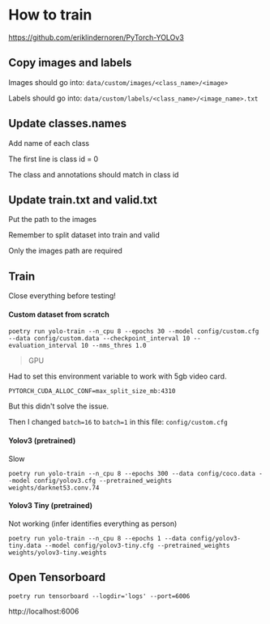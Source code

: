 # How to train

https://github.com/eriklindernoren/PyTorch-YOLOv3

## Copy images and labels

Images should go into:
`data/custom/images/<class_name>/<image>`

Labels should go into:
`data/custom/labels/<class_name>/<image_name>.txt`

## Update classes.names

Add name of each class

The first line is class id = 0

The class and annotations should match in class id

## Update train.txt and valid.txt

Put the path to the images

Remember to split dataset into train and valid

Only the images path are required

## Train

Close everything before testing!

#### Custom dataset from scratch

```
poetry run yolo-train --n_cpu 8 --epochs 30 --model config/custom.cfg --data config/custom.data --checkpoint_interval 10 --evaluation_interval 10 --nms_thres 1.0
```

> GPU

Had to set this environment variable to work with 5gb video card.

```
PYTORCH_CUDA_ALLOC_CONF=max_split_size_mb:4310
```

But this didn't solve the issue.

Then I changed `batch=16` to `batch=1` in this file: `config/custom.cfg`

#### Yolov3 (pretrained)

Slow

```
poetry run yolo-train --n_cpu 8 --epochs 300 --data config/coco.data --model config/yolov3.cfg --pretrained_weights weights/darknet53.conv.74
```

#### Yolov3 Tiny (pretrained)

Not working (infer identifies everything as person)

```
poetry run yolo-train --n_cpu 8 --epochs 1 --data config/yolov3-tiny.data --model config/yolov3-tiny.cfg --pretrained_weights weights/yolov3-tiny.weights
```

## Open Tensorboard

```
poetry run tensorboard --logdir='logs' --port=6006
```

http://localhost:6006
